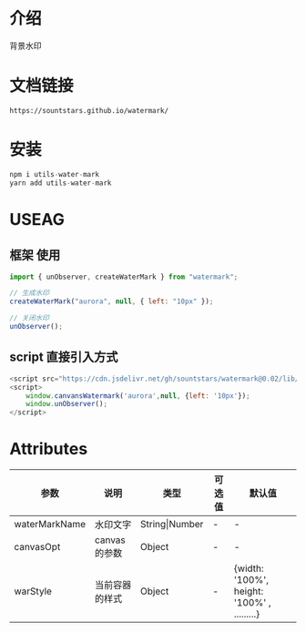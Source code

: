 # 介绍

背景水印

# 文档链接

`https://sountstars.github.io/watermark/`

# 安装

```js
npm i utils-water-mark
yarn add utils-water-mark
```

# USEAG

## 框架 使用

```js
import { unObserver, createWaterMark } from "watermark";

// 生成水印
createWaterMark("aurora", null, { left: "10px" });

// 关闭水印
unObserver();
```

## script 直接引入方式

```js
<script src="https://cdn.jsdelivr.net/gh/sountstars/watermark@0.02/lib/run.js"></script>
<script>
    window.canvansWatermark('aurora',null, {left: '10px'});
    window.unObserver();
</script>
```

# Attributes

| 参数          | 说明     | 类型   | 可选值 | 默认值 |
| ----- | ----- | ----- | ----- | ----- | 
| waterMarkName | 水印文字 | String\|Number | -      | -   |
|canvasOpt| canvas的参数 | Object | - | - |
|warStyle | 当前容器的样式 | Object | - |  {width: '100%', height: '100%' , .........}|
